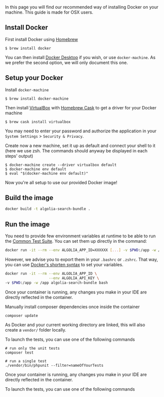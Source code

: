 In this page you will find our recommended way of installing Docker on your machine. 
This guide is made for OSX users.

## Install Docker

First install Docker using [Homebrew](https://brew.sh/)
```
$ brew install docker
```

You can then install [Docker Desktop](https://docs.docker.com/get-docker/) if you wish, or use `docker-machine`. As we prefer the second option, we will only document this one.

## Setup your Docker

Install `docker-machine`
```
$ brew install docker-machine
```

Then install [VirtualBox](https://www.virtualbox.org/) with [Homebrew Cask](https://github.com/Homebrew/homebrew-cask) to get a driver for your Docker machine
```
$ brew cask install virtualbox
```

You may need to enter your password and authorize the application in your `System Settings` > `Security & Privacy`.

Create now a new machine, set it up as default and connect your shell to it (here we use zsh. The commands should anyway be displayed in each steps' output)

```
$ docker-machine create --driver virtualbox default
$ docker-machine env default
$ eval "$(docker-machine env default)"
```

Now you're all setup to use our provided Docker image!

## Build the image

```bash
docker build -t algolia-search-bundle .
```

## Run the image

You need to provide few environment variables at runtime to be able to run the [Common Test Suite](https://github.com/algolia/algoliasearch-client-specs/tree/master/common-test-suite).
You can set them up directly in the command:

```bash
docker run -it --rm --env ALGOLIA_APP_ID=XXXXXX [...] -v $PWD:/app -w /app algolia-search-bundle bash
```

However, we advise you to export them in your `.bashrc` or `.zshrc`. That way, you can use [Docker's shorten syntax](https://docs.docker.com/engine/reference/commandline/run/#set-environment-variables--e---env---env-file) to set your variables.

```bash
docker run -it --rm --env ALGOLIA_APP_ID \
                    --env ALGOLIA_API_KEY \
-v $PWD:/app -w /app algolia-search-bundle bash
```

Once your container is running, any changes you make in your IDE are directly reflected in the container.

Manually install composer dependencies once inside the container
```shell script
composer update
```

As Docker and your current working directory are linked, this will also create a `vendor/` folder locally.

To launch the tests, you can use one of the following commands
```shell script
# run only the unit tests
composer test

# run a single test
./vendor/bin/phpunit --filter=nameOfYourTests
```
Once your container is running, any changes you make in your IDE are directly reflected in the container.

To launch the tests, you can use one of the following commands

